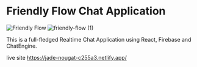 # Friendly Flow Chat Application

![Friendly Flow](https://i.ibb.co/GJwyy9m/Bv9-Js3-QLOLY-HD.jpg)
![friendly-flow (1)](https://github.com/EmmanuelMoshood/friendly-flow-chat-app/assets/100259567/57b36b7c-0a54-488e-9811-29df6d366cf5)


This is a full-fledged Realtime Chat Application using React, Firebase and ChatEngine.

live site https://jade-nougat-c255a3.netlify.app/
